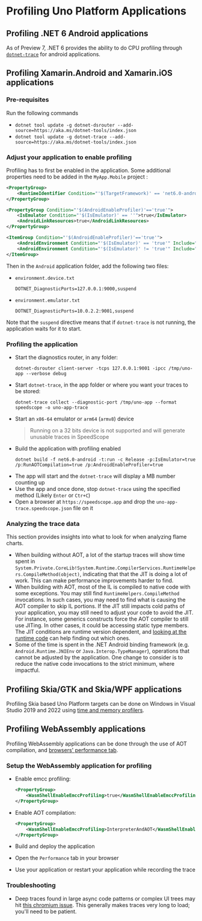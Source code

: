 # Profiling Uno Platform Applications

## Profiling .NET 6 Android applications

As of Preview 7, .NET 6 provides the ability to do CPU profiling through [`dotnet-trace`](https://docs.microsoft.com/dotnet/core/diagnostics/dotnet-trace) for android applications.


## Profiling Xamarin.Android and Xamarin.iOS applications

### Pre-requisites
Run the following commands
- `dotnet tool update -g dotnet-dsrouter --add-source=https://aka.ms/dotnet-tools/index.json`
- `dotnet tool update -g dotnet-trace --add-source=https://aka.ms/dotnet-tools/index.json`

### Adjust your application to enable profiling

Profiling has to first be enabled in the application. Some additional properties need to be added in the `MyApp.Mobile` project :

```xml
<PropertyGroup>
    <RuntimeIdentifier Condition="'$(TargetFramework)' == 'net6.0-android'">android-x64</RuntimeIdentifier>
</PropertyGroup>

<PropertyGroup Condition="'$(AndroidEnableProfiler)'=='true'">
    <IsEmulator Condition="'$(IsEmulator)' == ''">true</IsEmulator>
    <AndroidLinkResources>true</AndroidLinkResources>
</PropertyGroup>

<ItemGroup Condition="'$(AndroidEnableProfiler)'=='true'">
    <AndroidEnvironment Condition="'$(IsEmulator)' == 'true'" Include="Android\environment.emulator.txt" />
    <AndroidEnvironment Condition="'$(IsEmulator)' != 'true'" Include="Android\environment.device.txt" />
</ItemGroup>
```

Then in the `Android` application folder, add the following two files:
- `environment.device.txt`
    ```
    DOTNET_DiagnosticPorts=127.0.0.1:9000,suspend
    ```
- `environment.emulator.txt`
    ```
    DOTNET_DiagnosticPorts=10.0.2.2:9001,suspend
    ```

Note that the `suspend` directive means that if `dotnet-trace` is not running, the application waits for it to start.

### Profiling the application

- Start the diagnostics router, in any folder:
    ```
    dotnet-dsrouter client-server -tcps 127.0.0.1:9001 -ipcc /tmp/uno-app --verbose debug
    ```
- Start `dotnet-trace`, in the app folder or where you want your traces to be stored:
    ```
    dotnet-trace collect --diagnostic-port /tmp/uno-app --format speedscope -o uno-app-trace
    ```
- Start an `x86-64` emulator or `arm64` (`armv8`) device
    > Running on a 32 bits device is not supported and will generate unusable traces in SpeedScope
- Build the application with profiling enabled
    ```
    dotnet build -f net6.0-android -t:run -c Release -p:IsEmulator=true /p:RunAOTCompilation=true /p:AndroidEnableProfiler=true
    ```
- The app will start and the `dotnet-trace` will display a MB number counting up
- Use the app and once done, stop `dotnet-trace` using the specified method (Likely `Enter` or `Ctr+C`)
- Open a browser at `https://speedscope.app` and drop the `uno-app-trace.speedscope.json` file on it

### Analyzing the trace data

This section provides insights into what to look for when analyzing flame charts.

- When building without AOT, a lot of the startup traces will show time spent in `System.Private.CoreLib!System.Runtime.CompilerServices.RuntimeHelpers.CompileMethod(object)`, indicating that that the JIT is doing a lot of work. This can make performance improvements harder to find.
- When building with AOT, most of the IL is compiled to native code with some exceptions. You may still find `RuntimeHelpers.CompileMethod` invocations. In such cases, you may need to find what is causing the AOT compiler to skip IL portions. If the JIT still impacts cold paths of your application, you may still need to adjust your code to avoid the JIT. For instance, some generics constructs force the AOT compiler to still use JITing. In other cases, it could be accessing static type members. The JIT conditions are runtime version dependent, and [looking at the runtime code](https://github.com/dotnet/runtime/blob/9703660baa08914773b26e413e361c8ce04e6d94/src/mono/mono/mini/aot-compiler.c) can help finding out which ones.
- Some of the time is spent in the .NET Android binding framework (e.g. `Android.Runtime.JNIEnv` or `Java.Interop.TypeManager`), operations that cannot be adjusted by the application. One change to consider is to reduce the native code invocations to the strict minimum, where impactful.

## Profiling Skia/GTK and Skia/WPF applications

Profiling Skia based Uno Platform targets can be done on Windows in Visual Studio 2019 and 2022 using [time and memory profilers](https://docs.microsoft.com/visualstudio/profiling/profiling-feature-tour?view=vs-2019).


## Profiling WebAssembly applications

Profiling WebAssembly applications can be done through the use of AOT compilation, and [browsers' performance tab](https://developer.chrome.com/docs/devtools/evaluate-performance/).

### Setup the WebAssembly application for profiling

- Enable emcc profiling:
    ```xml
    <PropertyGroup>
        <WasmShellEnableEmccProfiling>true</WasmShellEnableEmccProfiling>
    </PropertyGroup>
    ```
- Enable AOT compilation:
    ```xml
    <PropertyGroup>
        <WasmShellEnableEmccProfiling>InterpreterAndAOT</WasmShellEnableEmccProfiling>
    </PropertyGroup>
    ```

- Build and deploy the application
- Open the `Performance` tab in your browser
- Use your application or restart your application while recording the trace

### Troubleshooting
- Deep traces found in large async code patterns or complex UI trees may hit [this chromium issue](https://bugs.chromium.org/p/chromium/issues/detail?id=1206709). This generally makes traces very long to load; you'll need to be patient.

